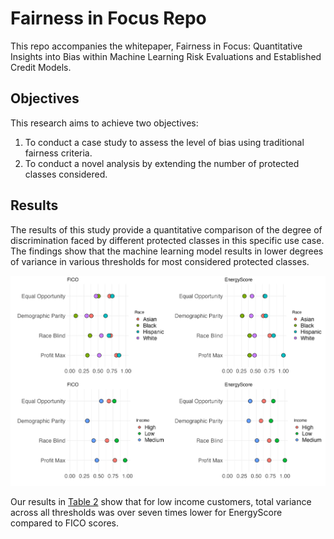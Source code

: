 # Fairness in Focus Repo

This repo accompanies the whitepaper, Fairness in Focus: Quantitative Insights into Bias within Machine Learning Risk Evaluations and Established Credit Models. 

## Objectives
This research aims to achieve two objectives:

1. To conduct a case study to assess the level of bias using traditional fairness criteria.
2. To conduct a novel analysis by extending the number of protected classes considered.


## Results
The results of this study provide a quantitative comparison of the degree of discrimination faced by different protected classes in this specific use case. The findings show that the machine learning model results in lower degrees of variance in various thresholds for most considered protected classes.




![Figure 6](whitepaper/figures/fig6.png)




Our results in [Table 2](whitepaper/figures/table2.pdf) show that for low income customers, total variance across all thresholds was over seven times lower for EnergyScore compared to FICO scores. 


